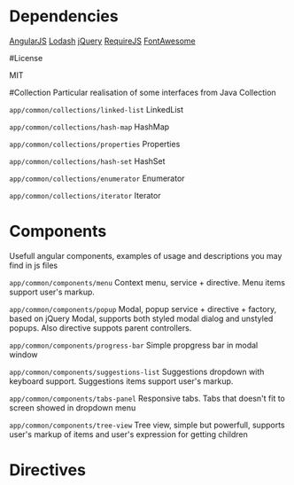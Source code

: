 # Dependencies 

[AngularJS](https://angularjs.org/)
[Lodash](https://lodash.com)
[jQuery](https://jquery.com/)
[RequireJS](http://requirejs.org/)
[FontAwesome](https://fortawesome.github.io/Font-Awesome/)

#License

MIT

#Collection 
Particular realisation  of some interfaces from Java Collection

`app/common/collections/linked-list` LinkedList

`app/common/collections/hash-map` HashMap

`app/common/collections/properties` Properties

`app/common/collections/hash-set` HashSet

`app/common/collections/enumerator` Enumerator

`app/common/collections/iterator` Iterator

# Components
Usefull angular components, examples of usage and descriptions you may find in js files

`app/common/components/menu` Context menu, service + directive. Menu items support user's markup.

`app/common/components/popup` Modal, popup service + directive + factory, based on jQuery Modal, supports both styled modal dialog and unstyled popups. Also directive suppots parent controllers.

`app/common/components/progress-bar` Simple propgress bar in modal window

`app/common/components/suggestions-list` Suggestions dropdown with keyboard support. Suggestions items support user's markup.

`app/common/components/tabs-panel` Responsive tabs. Tabs that doesn't fit to screen showed in dropdown menu

`app/common/components/tree-view` Tree view, simple but powerfull, supports user's markup of items and user's expression for getting children

# Directives


